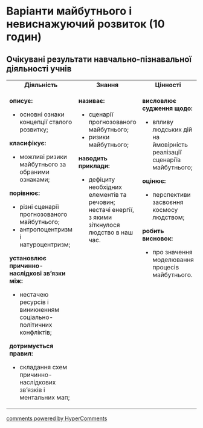 <div id="hypercomments_widget" class="js-hypercomments-widget invisible"></div>

# Варіанти майбутнього і невиснажуючий розвиток (10 годин)

## Очікувані результати навчально-пізнавальної діяльності учнів

<table>
  <tr>
	<td width="33%" align="center"><b>Діяльність</b></td>
	<td width="33%" align="center"><b>Знання</b></td>
	<td width="33%" align="center"><b>Цінності</b></td>
  </tr>
  <tr>
  <td width="33%" style="vertical-align:top !important;">
    <p><b>описує:</b><br><ul>
    <li>основні ознаки концепції сталого розвитку;</li>
    </ul>
    <b>класифікує: </b><br><ul>
    <li>можливі ризики майбутнього за обраними ознаками; </li>
    </ul>
    <b>порівнює:</b><br><ul>
    <li>різні сценарії прогнозованого майбутнього;</li>
    <li>антропоцентризм і натуроцентризм;</li>
    </ul>
    <b>установлює причинно-наслідкові зв’язки між:</b><br><ul>
    <li>нестачею ресурсів і виникненням соціально-політичних конфліктів;</li>
    </ul>
    <b>дотримується правил: </b><br><ul>
    <li>складання схем причинно-наслідкових зв’язків і ментальних мап;</li>
    </ul></p>
  </td>
  <td width="33%" style="vertical-align:top !important;">
    <p><b>називає: </b><br><ul>
    <li>сценарії прогнозованого майбутнього; </li>
    <li>ризики майбутнього;</li>
    </ul>
    <b>наводить приклади: </b><br><ul>
    <li>дефіциту необхідних елементів та речовин; нестачі енергії, з якими зіткнулося людство в наш час.</li>
    </ul></p>
  </td>
  <td width="33%" style="vertical-align:top !important;">
    <p><b>висловлює судження щодо: </b><br><ul>
    <li>впливу людських дій на ймовірність реалізації сценаріїв майбутнього;</li>
    </ul>
    <b>оцінює:</b><br><ul>
    <li>перспективи засвоєння космосу людством;</li>
    </ul>
    <b>робить висновок:</b><br><ul>
    <li>про значення моделювання процесів майбутнього.</li>
    </ul></p>
  </td>
  </tr>
</table>

<div class="js-hypercomments-container">
<a href="http://hypercomments.com" class="hc-link" title="comments widget">comments powered by HyperComments</a>
</div>